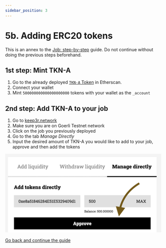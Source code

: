 ```yaml
---
sidebar_position: 3
---
```

# 5b. Adding ERC20 tokens

This is an annex to the [Job: step-by-step](./create-a-job-step-by-step.md) guide. Do not continue without doing the previous steps beforehand.

## 1st step: Mint TKN-A
1. Go to the already deployed [`TKN-A` Token](https://goerli.etherscan.io/address/0xe8a51846284E51E5329409d1dF93fFAB9D5615b3#writeContract#F7) in Etherscan.
2. Connect your wallet
3. Mint `500000000000000000000` tokens with your wallet as the `_account`

## 2nd step: Add TKN-A to your job
1. Go to [keep3r.network](https://keep3r.network)
2. Make sure you are on Goerli Testnet network
3. Click on the job you previously deployed
4. Go to the tab _Manage Directly_
5. Input the desired amount of TKN-A you would like to add to your job, approve and then add the tokens  

![](./img/create-a-job-step-by-step.5b-1.png)


[Go back and continue the guide](./create-a-job-step-by-step.md)
